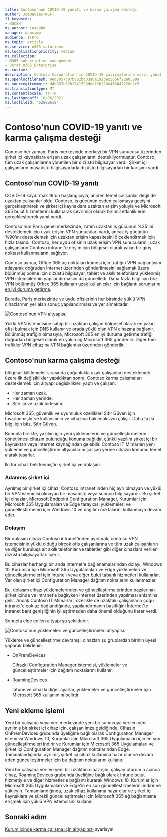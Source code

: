 ```yaml
---
title: Contoso'nun COVID-19 yanıtı ve karma çalışma desteği
author: JoeDavies-MSFT
f1.keywords:
- NOCSH
ms.author: josephd
manager: dansimp
audience: ITPro
ms.topic: article
ms.service: o365-solutions
ms.localizationpriority: medium
ms.collection:
- M365-subscription-management
- Strat_O365_Enterprise
ms.custom: ''
description: Contoso Corporation'ın COVID-19 çalışmalarına nasıl yanıt verdiğni ve karma çalışma için yazılım yükleme ve güncelleştirme altyapısına nasıl mühendislik işlemi başlattıklarını anlıyoruz.
ms.openlocfilehash: 9ed3857c97bd82bd03a6a192bec5666f22e0589a
ms.sourcegitcommit: d4b867e37bf741528ded7fb289e4f6847228d2c5
ms.translationtype: MT
ms.contentlocale: tr-TR
ms.lasthandoff: 10/06/2021
ms.locfileid: "62988619"
---
```

# <a name="contosos-covid-19-response-and-support-for-hybrid-work"></a>Contoso'nun COVID-19 yanıtı ve karma çalışma desteği

Contoso her zaman, Paris merkezinde merkezi bir VPN sunucusu üzerinden şirket içi kaynaklara erişen uzak çalışanlarını destekliyormuştur. Contoso, tüm uzak çalışanlarına yönetilen bir dizüstü bilgisayar verdi. Şirket içi çalışanların masaüstü bilgisayarlarla dizüstü bilgisayarları bir karışımı vardı.

## <a name="contosos-response-to-covid-19"></a>Contoso'nun COVID-19 yanıtı

COVID-19 kaydırmak 19'un başlangıcıyla, aniden temel çalışanlar değil de uzaktan çalışanlar oldu. Contoso, iş gücünün evden çalışmaya geçişini gerçekleştirerek ve şirket içi kaynaklara uzaktan erişim yoluyla ve Microsoft 365 bulut hizmetlerini kullanarak çevrimiçi olarak birincil etkinliklerini gerçekleştirerek yanıt verdi.

Contoso'nun Paris genel merkezinde, zaten uzaktan iş gücünün %25'ini desteklemek için uzak erişim VPN sunucuları vardı, ancak iş gücünün %90'ını desteklemek için uzaktan erişim kapasitesini ölçeklendirmek için hızla taşındı. Contoso, her uydu ofisinin uzak erişim VPN sunucularını, uzak çalışanların Contoso intranet'e erişim için bölgesel olarak yakın bir giriş noktası kullanmalarını sağlıyor.

Contoso ayrıca, Office 365 uç noktaları kümesi için trafiğin VPN bağlantısını atlayarak doğrudan İnternet üzerinden gönderilmesini sağlamak üzere bölünmüş bölme için dizüstü bilgisayar, tablet ve akıllı telefonlara yüklenmiş VPN istemcilerinin yapılandırmasını da güncelledi. Daha fazla bilgi için bkz. [VPN bölünmüş Office 365 kullanan uzak kullanıcılar için bağlantı sorunlarını en iyi duruma getirme](../enterprise/microsoft-365-vpn-split-tunnel.md).

Burada, Paris merkezinde ve uydu ofislerinin her birsinde yüklü VPN cihazlarının yer alan sonuç yapılandırması ve yer almaktadır. 

![Contoso'nun VPN altyapısı.](../media/contoso-remote-onsite-work/contoso-vpn-infrastructure.png)

Yüklü VPN istemcisine sahip bir uzaktan çalışan bölgesel olarak en yakın ofisi bulmak için DNS kullanır ve orada yüklü olan VPN cihazına bağlanır. Bölünmüş trafiğin olmasıyla, Microsoft 365 en iyi duruma getirme trafiği doğrudan bölgesel olarak en yakın ağ Microsoft 365 gönderilir. Diğer tüm trafikler VPN cihazına VPN bağlantısı üzerinden gönderilir.

## <a name="contosos-support-for-hybrid-work"></a>Contoso'nun karma çalışma desteği

bölgesel kilitlemeler sırasında çoğunlukla uzak çalışanları desteklemek üzere ilk değişiklikler yapıldıktan sonra, Contoso karma çalışmaları desteklemek için altyapı değişiklikleri yaptı ve çalışan:

- Her zaman uzak.
- Her zaman yerinde.
- Site içi ve uzak birleşimi.

Microsoft 365, güvenlik ve uyumluluk özellikleri Sıfır Güven için tasarlanmıştır ve kullanıcının ve cihazına bakılmaksızın çalışır. Daha fazla bilgi için bkz. [Sıfır Güven](https://www.microsoft.com/security/business/zero-trust).

Bununla birlikte, yazılım için yeni yüklemelerin ve güncelleştirmelerin yönetilmesi cihazın bulunduğu konuma bağlıdır, çünkü yazılım şirket içi bir kaynaktan veya İnternet kaynağından gelebilir. Contoso IT Mimarları yeni yükleme ve güncelleştirme altyapılarını çalışan yerine cihazın konumu temel alarak tasarlar.

İki tür cihaz belirlenmiştir: şirket içi ve dolaşım.

### <a name="dedicated-on-premises"></a>Adanmış şirket içi

Ayrılmış bir şirket içi cihaz, Contoso intranet'inden hiç ayrı olmayan ve yüklü bir VPN istemcisi olmayan bir masaüstü veya sunucu bilgisayardır. Bu şirket içi cihazlar, Microsoft Endpoint Configuration Manager, Kurumlar için Microsoft 365 Uygulamaları ve Edge tarayıcısı yüklemeleri ve güncelleştirmeleri için Windows 10 ve dağıtım noktalarını kullanmaya devam eder.

### <a name="roaming"></a>Dolaşım

Bir dolaşım cihazı Contoso intranet'inden ayrılarak, contoso VPN istemcisinin yüklü olduğu birçok ofis çalışanlarına ve tüm uzak çalışanların ve diğer kuruluşa ait akıllı telefonlar ve tabletler gibi diğer cihazlara verilen dizüstü bilgisayarları içerir. 

Bu cihazlar herhangi bir anda İnternet'e bağlanamalarından dolayı, Windows 10, Kurumlar için Microsoft 365 Uygulamaları ve Edge yüklemeleri ve güncelleştirmeleri için Intune'ı veya diğer bulut tabanlı hizmetleri kullanırlar. Var olan şirket içi Configuration Manager dağıtım noktalarını kullanmazlar.

Bu, dolaşım cihazı yüklemelerinden ve güncelleştirmelerinden bazılarının şirket içinde ve intranet'e bağlıyken İnternet üzerinden yapılması anlamına gelir. Ancak Contoso IT Mimarları, özellikle de uzaktaki çalışanların çoğu intranet'e çok az bağlandığında, yapılandırmanın basitliğini İnternet'te intranet bant genişliğinin iyileştirmeden daha önemli olduğunu karar verdi.

Sonuçta elde edilen altyapı şu şekildedir.

![Contoso'nun yüklemeleri ve güncelleştirmeleri altyapısı.](../media/contoso-remote-onsite-work/contoso-updates-infrastructure.png)

Yükleme ve güncelleştirme davranışı, cihazları şu gruplardan birinin üyesi yaparak belirlenir:

- OnPremDevices

  Cihazki Configuration Manager istemcisi, yüklemeler ve güncelleştirmeler için dağıtım noktalarını kullanır.

- RoamingDevices

  Intune ve cihazki diğer ayarlar, yüklemeler ve güncelleştirmeler için Microsoft 365 kullanımını belirtir.

## <a name="new-onboarding-process"></a>Yeni ekleme işlemi

Yeni bir çalışana veya veri merkezinde yeni bir sunucuya verilen yeni ayrılmış bir şirket içi cihaz için, çalışan imza geldiğinde, Cihazın OnPremDevices grubunda üyeliğine bağlı olarak Configuration Manager istemcisi Windows 10, Kurumlar için Microsoft 365 Uygulamaları için en son güncelleştirmeleri indirir ve Kurumlar için Microsoft 365 Uygulamaları ve şirket içi Configuration Manager dağıtım noktalarından Edge. Tamamlandığında, ayrılmış şirket içi cihaz kullanıma hazır olur ve devam eden güncelleştirmeler için bu dağıtım noktalarını kullanır.

Yeni bir çalışana verilen yeni bir uzaktan cihaz için, çalışan oturum a açınca cihaz, RoamingDevices grubunda üyeliğine bağlı olarak Intune bulut hizmetiyle ve diğer hizmetlerle bağlantı kurarak Windows 10, Kurumlar için Microsoft 365 Uygulamaları ve Edge'in en son güncelleştirmelerini indirir ve yükleyin. Tamamlandığında, uzak cihaz kullanıma hazır olur ve şirket içi kaynaklara ve sürekli güncelleştirmeler için Microsoft 365 ağ bağlantısına erişmek için yüklü VPN istemcisini kullanır.

## <a name="next-step"></a>Sonraki adım

[Kurum içinde karma çalışma için altyapınızı](empower-people-to-work-remotely.md) ayarlayın.
